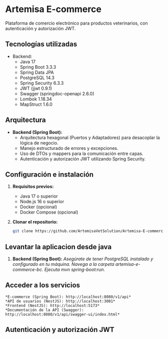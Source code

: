 # Artemisa E-commerce

Plataforma de comercio electrónico para productos veterinarios, con autenticación y autorización JWT.

## Tecnologías utilizadas

* Backend:
    * Java 17
    * Spring Boot 3.3.3
    * Spring Data JPA
    * PostgreSQL 14.3
    * Spring Security 6.3.3
    * JWT (jjwt 0.9.1)
    * Swagger (springdoc-openapi 2.6.0)
    * Lombok 1.18.34
    * MapStruct 1.6.0

## Arquitectura

* **Backend (Spring Boot):**
    * Arquitectura hexagonal (Puertos y Adaptadores) para desacoplar la lógica de negocio.
    * Manejo estructurado de errores y excepciones.
    * Uso de DTOs y mappers para la comunicación entre capas.
    * Autenticación y autorización JWT utilizando Spring Security.

## Configuración e instalación

1. **Requisitos previos:**
    * Java 17 o superior
    * Node.js 16 o superior
    * Docker (opcional)
    * Docker Compose (opcional)

2. **Clonar el repositorio:**

   ```bash
   git clone https://github.com/ArtemisaVetSolution/Artemisa-E-commerce-bc.git

## Levantar la aplicacion desde java

1. **Backend (Spring Boot):**
    *Asegúrate de tener PostgreSQL instalado y configurado en tu máquina.*
    *Navega a la carpeta artemisa-e-commerce-bc.*
    *Ejecuta mvn spring-boot:run.*

## Acceder a los servicios

    *E-commerce (Spring Boot): http://localhost:8080/v1/api*
    *API de usuarios (NestJS): http://localhost:3001*
    *Frontend (NestJS): http://localhost:5173*
    *Documentación de la API (Swagger): http://localhost:8080/v1/api/swagger-ui/index.html*

## Autenticación y autorización JWT
